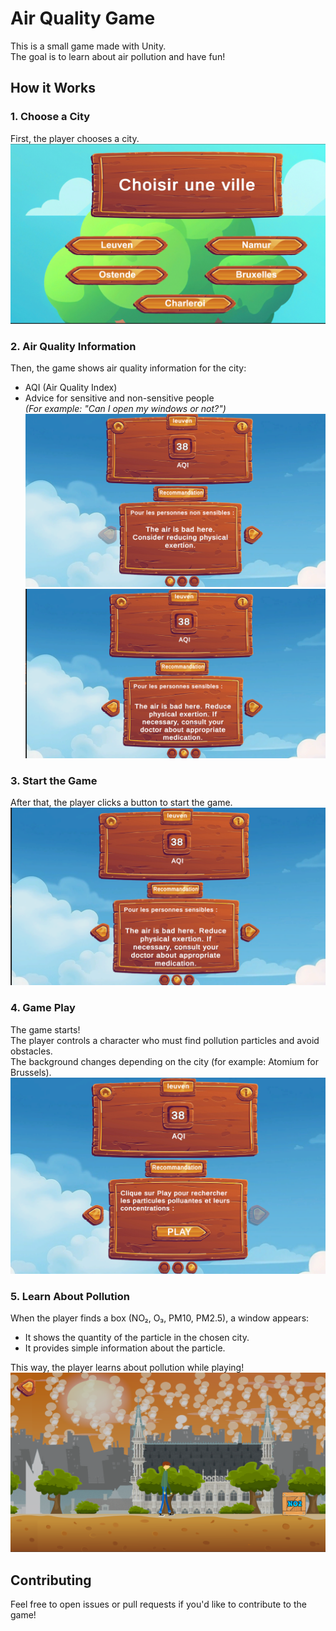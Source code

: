 # Air Quality Game

This is a small game made with Unity.  
The goal is to learn about air pollution and have fun!

## How it Works

### 1. Choose a City
First, the player chooses a city.  
![](Images/Image1.png)

### 2. Air Quality Information
Then, the game shows air quality information for the city:

- AQI (Air Quality Index)
- Advice for sensitive and non-sensitive people  
  *(For example: "Can I open my windows or not?")*  
 ![](Images/Image2.png)
 ![](Images/Image3.png)

### 3. Start the Game
After that, the player clicks a button to start the game.  
 ![](Images/Image3.png)

### 4. Game Play
The game starts!  
The player controls a character who must find pollution particles and avoid obstacles.  
The background changes depending on the city (for example: Atomium for Brussels).  
 ![](Images/Image4.png)

### 5. Learn About Pollution
When the player finds a box (NO₂, O₃, PM10, PM2.5), a window appears:

- It shows the quantity of the particle in the chosen city.
- It provides simple information about the particle.

This way, the player learns about pollution while playing!
 ![](Images/Image5.png)


## Contributing

Feel free to open issues or pull requests if you'd like to contribute to the game!






